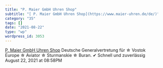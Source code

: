 ```yaml
---
title: "P. Maier GmbH Uhren Shop"
subtitle: "[ P. Maier GmbH Uhren Shop](https://www.maier-uhren.de/de/)"
category: "35"
tags: []
date: "2021-08-22"
type: "wp"
wordpress_id: 3053
---
```

[ P. Maier GmbH Uhren Shop](https://www.maier-uhren.de/de/)
 Deutsche Generalvertretung für ☆ Vostok Europe ☆ Aviator ☆ Sturmanskie ☆ Buran. ✔ Schnell und zuverlässig
August 22, 2021 at 08:58PM
